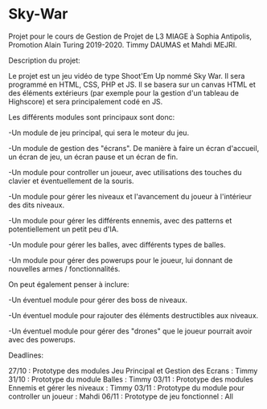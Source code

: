 # Sky-War
Projet pour le cours de Gestion de Projet de L3 MIAGE à Sophia Antipolis, Promotion Alain Turing 2019-2020.
Timmy DAUMAS et Mahdi MEJRI.

Description du projet:

Le projet est un jeu vidéo de type Shoot'Em Up nommé Sky War.
Il sera programmé en HTML, CSS, PHP et JS. Il se basera sur un canvas HTML et des éléments extérieurs (par exemple pour la gestion d'un tableau de Highscore) et sera principalement codé en JS.

Les différents modules sont principaux sont donc:

-Un module de jeu principal, qui sera le moteur du jeu.

-Un module de gestion des "écrans". De manière à faire un écran d'accueil, un écran de jeu, un écran pause et un écran de fin.

-Un module pour controller un joueur, avec utilisations des touches du clavier et éventuellement de la souris.

-Un module pour gérer les niveaux et l'avancement du joueur à l'intérieur des dits niveaux.

-Un module pour gérer les différents ennemis, avec des patterns et potentiellement un petit peu d'IA.

-Un module pour gérer les balles, avec différents types de balles.

-Un module pour gérer des powerups pour le joueur, lui donnant de nouvelles armes / fonctionnalités.

On peut également penser à inclure:

-Un éventuel module pour gérer des boss de niveaux.

-Un éventuel module pour rajouter des éléments destructibles aux niveaux.

-Un éventuel module pour gérer des "drones" que le joueur pourrait avoir avec des powerups.

Deadlines:


27/10 : Prototype des modules Jeu Principal et Gestion des Ecrans : Timmy
31/10 : Prototype du module Balles : Timmy
03/11 : Prototype des modules Ennemis et gérer les niveaux : Timmy
03/11 : Prototype du module pour controller un joueur : Mahdi
06/11 : Prototype de jeu fonctionnel : All
